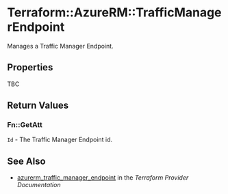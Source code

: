 # Terraform::AzureRM::TrafficManagerEndpoint

Manages a Traffic Manager Endpoint.

## Properties

TBC

## Return Values

### Fn::GetAtt

`Id` - The Traffic Manager Endpoint id.

## See Also

* [azurerm_traffic_manager_endpoint](https://www.terraform.io/docs/providers/azurerm/r/traffic_manager_endpoint.html) in the _Terraform Provider Documentation_